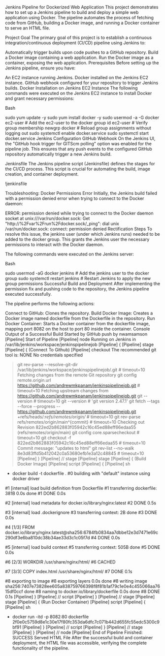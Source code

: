 Jenkins Pipeline for Dockerized Web Application
This project demonstrates how to set up a Jenkins pipeline to build and deploy a simple web application using Docker. The pipeline automates the process of fetching code from GitHub, building a Docker image, and running a Docker container to serve an HTML file.

Project Goal
The primary goal of this project is to establish a continuous integration/continuous deployment (CI/CD) pipeline using Jenkins to:

Automatically trigger builds upon code pushes to a GitHub repository.
Build a Docker image containing a web application.
Run the Docker image as a container, exposing the web application.
Prerequisites
Before setting up the Jenkins pipeline, ensure you have:

An EC2 instance running Jenkins.
Docker installed on the Jenkins EC2 instance.
GitHub webhook configured for your repository to trigger Jenkins builds.
Docker Installation on Jenkins EC2 Instance
The following commands were executed on the Jenkins EC2 instance to install Docker and grant necessary permissions:

Bash

sudo yum update -y
sudo yum install docker -y
sudo usermod -a -G docker ec2-user # Add the ec2-user to the docker group
id ec2-user # Verify group membership
newgrp docker # Reload group assignments without logging out
sudo systemctl enable docker.service
sudo systemctl start docker.service
Jenkins Configuration
GitHub Webhook
On the Jenkins UI, the "GitHub hook trigger for GITScm polling" option was enabled for the pipeline job. This ensures that any push events to the configured GitHub repository automatically trigger a new Jenkins build.

Jenkinsfile
The Jenkins pipeline script (Jenkinsfile) defines the stages for the CI/CD process. This script is crucial for automating the build, image creation, and container deployment.

!jenkinsfile

Troubleshooting: Docker Permissions Error
Initially, the Jenkins build failed with a permission denied error when trying to connect to the Docker daemon:

ERROR: permission denied while trying to connect to the Docker daemon socket at unix:///var/run/docker.sock: Get "http://%2Fvar%2Frun%2Fdocker.sock/_ping": dial unix /var/run/docker.sock: connect: permission denied
Rectification Steps
To resolve this issue, the jenkins user (under which Jenkins runs) needed to be added to the docker group. This grants the Jenkins user the necessary permissions to interact with the Docker daemon.

The following commands were executed on the Jenkins server:

Bash

sudo usermod -aG docker jenkins # Add the jenkins user to the docker group
sudo systemctl restart jenkins # Restart Jenkins to apply the new group permissions
Successful Build and Deployment
After implementing the permission fix and pushing code to the repository, the Jenkins pipeline executed successfully.

The pipeline performs the following actions:

Connect to GitHub: Clones the repository.
Build Docker Image: Creates a Docker image named dockerfile from the Dockerfile in the repository.
Run Docker Container: Starts a Docker container from the dockerfile image, mapping port 8082 on the host to port 80 inside the container.
Console Output of a Successful Build
Started by GitHub push by nwamsamson
[Pipeline] Start of Pipeline
[Pipeline] node
Running on Jenkins in /var/lib/jenkins/workspace/jenkinspipelinejob
[Pipeline] {
[Pipeline] stage
[Pipeline] { (Connect To Github)
[Pipeline] checkout
The recommended git tool is: NONE
No credentials specified
 > git rev-parse --resolve-git-dir /var/lib/jenkins/workspace/jenkinspipelinejob/.git # timeout=10
Fetching changes from the remote Git repository
 > git config remote.origin.url https://github.com/andrewmkpanam/jenkinspipelinejob.git # timeout=10
Fetching upstream changes from https://github.com/andrewmkpanam/jenkinspipelinejob.git
 > git --version # timeout=10
 > git --version # 'git version 2.47.1'
 > git fetch --tags --force --progress -- https://github.com/andrewmkpanam/jenkinspipelinejob.git +refs/heads/*:refs/remotes/origin/* # timeout=10
 > git rev-parse refs/remotes/origin/main^{commit} # timeout=10
Checking out Revision 822ed2b862883f05942c16c45ed88eff66edaa55 (refs/remotes/origin/main)
 > git config core.sparsecheckout # timeout=10
 > git checkout -f 822ed2b862883f05942c16c45ed88eff66edaa55 # timeout=10
Commit message: "updates to html"
 > git rev-list --no-walk 8e3d83ffd5b412042c0a53680efb1e3a12c48845 # timeout=10
[Pipeline] }
[Pipeline] // stage
[Pipeline] stage
[Pipeline] { (Build Docker Image)
[Pipeline] script
[Pipeline] {
[Pipeline] sh
+ docker build -t dockerfile .
#0 building with "default" instance using docker driver

#1 [internal] load build definition from Dockerfile
#1 transferring dockerfile: 381B 0.0s done
#1 DONE 0.0s

#2 [internal] load metadata for docker.io/library/nginx:latest
#2 DONE 0.5s

#3 [internal] load .dockerignore
#3 transferring context: 2B done
#3 DONE 0.0s

#4 [1/3] FROM docker.io/library/nginx:latest@sha256:6784fb0834aa7dbbe12e3d7471e69c290df3e6ba810dc38b34ae33d3c1c05f7d
#4 DONE 0.0s

#5 [internal] load build context
#5 transferring context: 505B done
#5 DONE 0.0s

#6 [2/3] WORKDIR  /usr/share/nginx/html/
#6 CACHED

#7 [3/3] COPY index.html /usr/share/nginx/html/
#7 DONE 0.1s

#8 exporting to image
#8 exporting layers 0.0s done
#8 writing image sha256:7407e73828ee605a838759766398f8f81b1af79c1e0e4c455066aa7615df0ccf done
#8 naming to docker.io/library/dockerfile 0.0s done
#8 DONE 0.1s
[Pipeline] }
[Pipeline] // script
[Pipeline] }
[Pipeline] // stage
[Pipeline] stage
[Pipeline] { (Run Docker Container)
[Pipeline] script
[Pipeline] {
[Pipeline] sh
+ docker run -itd -p 8082:80 dockerfile
2f0e0c5759d8e1c30e17f80fc353da6dfc7c071b442d655fc55edc5300c9bf91
[Pipeline] }
[Pipeline] // script
[Pipeline] }
[Pipeline] // stage
[Pipeline] }
[Pipeline] // node
[Pipeline] End of Pipeline
Finished: SUCCESS
Served HTML File
After the successful build and container deployment, the HTML file was accessible, verifying the complete functionality of the pipeline.

